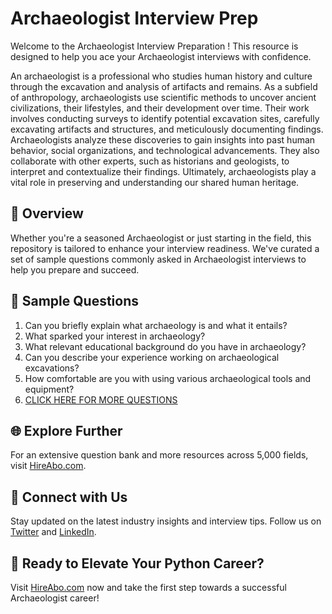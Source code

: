 # Archaeologist Interview Prep

Welcome to the Archaeologist Interview Preparation ! This resource is designed to help you ace your Archaeologist interviews with confidence.

An archaeologist is a professional who studies human history and culture through the excavation and analysis of artifacts and remains. As a subfield of anthropology, archaeologists use scientific methods to uncover ancient civilizations, their lifestyles, and their development over time. Their work involves conducting surveys to identify potential excavation sites, carefully excavating artifacts and structures, and meticulously documenting findings. Archaeologists analyze these discoveries to gain insights into past human behavior, social organizations, and technological advancements. They also collaborate with other experts, such as historians and geologists, to interpret and contextualize their findings. Ultimately, archaeologists play a vital role in preserving and understanding our shared human heritage.

## 🚀 Overview

Whether you're a seasoned Archaeologist or just starting in the field, this repository is tailored to enhance your interview readiness. We've curated a set of sample questions commonly asked in Archaeologist interviews to help you prepare and succeed.

## 📝 Sample Questions

1. Can you briefly explain what archaeology is and what it entails?
2. What sparked your interest in archaeology?
3. What relevant educational background do you have in archaeology?
4. Can you describe your experience working on archaeological excavations?
5. How comfortable are you with using various archaeological tools and equipment?
6. [CLICK HERE FOR MORE QUESTIONS](https://hireabo.com/job/7_2_4/Archaeologist)

## 🌐 Explore Further

For an extensive question bank and more resources across 5,000 fields, visit [HireAbo.com](https://www.hireabo.com).

## 📱 Connect with Us

Stay updated on the latest industry insights and interview tips. Follow us on [Twitter](https://twitter.com/hireabo) and [LinkedIn](https://www.linkedin.com/in/hire-abo-3609972a8/).

## 🚀 Ready to Elevate Your Python Career?

Visit [HireAbo.com](https://www.hireabo.com) now and take the first step towards a successful Archaeologist career!